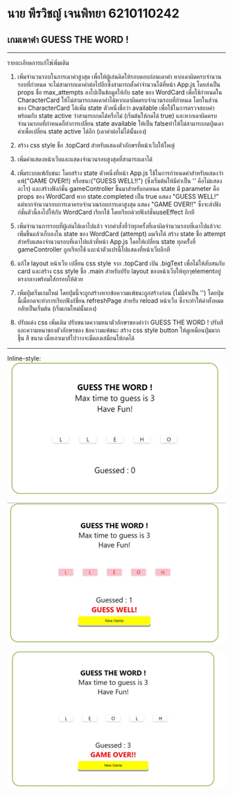 # **นาย พีรวิชญ์ เจนพิทยา 6210110242**

## **เกมเดาคำ GUESS THE WORD !**

---
รายละเอียดการแก้ไขเ้พิ่มเติม

1. เพิ่มจำนวนรอบในการเดาคำสูงสุด เพื่อให้ผู้เล่นคิดให้รอบคอบก่อนเดาคำ หากเดาผิดครบจำนวนรอบที่กำหนด จะไม่สามารถเดาคำต่อไปอีกซึ่งสามารถตั้งค่าจำนวนได้ที่หน้า App.js 
โดยส่งเป็น props ชื่อ max_attempts ลงไปเป็นข้อมูลให้กับ sate ของ WordCard เพื่อใช้กำหนดใน CharacterCard ให้ไม่สามารถกดเดาคำได้หากเดาผิดครบจำนวนรอบที่กำหนด โดยในส่วนของ CharacterCard ได้เพิ่ม state ตัวหนึ่งชื่อว่า available เพื่อใช้ในการตรวจสอบค่าพร้อมกับ state active ว่าสามารถกดได้หรือไม่ (เริ่มต้นให้กดได้ true) และหากเดาผิดครบจำนวนรอบที่กำหนดก็ทำการเปลี่ยน state available ให้เป็น falseทำให้ไม่สามารถกดปุ่มเดาคำเพื่อเปลี่ยน state active ได้อีก (เดาคำต่อไม่ได้นั้นเอง)

2. สร้าง css style ชื่อ .topCard  สำหรับแสดงตัวอักษรที่หน้าเว็บให้ใหญ่

3. เพิ่มคำแสดงหน้าเว็บและแสดงจำนวนรอบสูงสุดที่สามารถเดาได้

4. เพิ่มระบบแพ้กับชนะ
    โดยสร้าง state ตัวหนึ่งที่หน้า App.js ใช้ในการกำหนดคำสำหรับแสดงว่า แพ้("GAME OVER!!) หรือชนะ("GUESS WELL!!")
    (ซึ่งเริ่มต้นให้มีค่าเป็น '' คือไม่แสดงอะไร) และสร้างฟังก์ชั่น gameController ขึ้นมาสำหรับกดหนด state มี parameter คือ props ของ WordCard 
    หาก state.completed เป็น true แสดง "GUESS WELL!" แต่หากจำนวนรอบการเดาครบจำนวณรอบการเดาสูงสุด
    แสดง "GAME OVER!!" ซึ่งจะส่งฟังก์ชั่นตัวนี้ลงไปให้กับ WordCard เรียกใช้ โดยเรียกด้วยฟังก์ชั่นuseEffect อีกที

5. เพิ่มจำนวนการรอบที่ผู้เล่นได้เดาไปแล้ว
    จากคำสั่งที่ว่าทุกครั้งที่เดาผิดจำนวนรอบที่เดาไปแล้วจะเพิ่มขึ้นแล้วเก็บลงใน state ของ WordCard (attempt) ผมจึงได้
    สร้าง state ชื่อ attempt สำหรับแสดงจำนวนรอบที่เดาไปแล้วที่หน้า App.js
    โดยให้เปลี่ยน state ทุกครั้่งที่ gameController ถูกเรียกใช้ และนำตัวแปรนี้ไปแสดงที่หน้าเว็บอีกที

6. แก้ไข layout หน้าเว็บ
    เปลี่ยน css style จาก .topCard เป้น .bigText เพื่อไม่ให้สับสนกับ card
    และสร้าง css style ชื่อ .main สำหรับปรับ layout ของหน้าเว็บให้ทุกๆelementอยู่ตรงกลางพร้อมใส่กรอบให้ด้วย

7. เพิ่มปุ่มเริ่มเกมใหม่
    โดยปุ่มนี้จะถูกสร้างหากข้อความแพ้ชนะถูกสร้างก่อน (ไม่มีค่าเป็น '') โดยปุ่มนี้เมื่อกดจะทำการเรียกฟังก์ชี่ยน refreshPage
    สำหรับ reload หน้าเว็บ ซึ่งจะทำให้ค่าทั้งหมดกลับเป็นเริ่มต้น (เริ่มเกมใหม่นั้นเอง)

8. ปรับแต่ง css เพิ่มเติม
    ปรับขนาดความหนาตัวอักษรของคำว่า GUESS THE WORD !
    ปรับสีและความหนาของตัวอักษรของ ข้อความแพ้ชนะ
    สร้าง css style button ให้ดูเหมือนปุ่มมากขุึ้น สี ขนาด เมื่อเอาเมาส์ไปวางจะมืดลงเสมือนให้กดได้
    
---

Inline-style: 
![alt text](https://github.com/karnzx/lab-react/blob/master/images/Capture.jpg "first page image")

![alt text](https://github.com/karnzx/lab-react/blob/master/images/win.JPG "win")

![alt text](https://github.com/karnzx/lab-react/blob/master/images/lost.JPG "lost") 